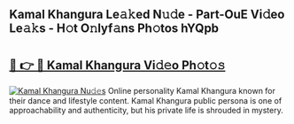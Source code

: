## Kamal Khangura Le𝚊𝚔ed N𝚞𝚍e - Part-OuE Vi𝚍eo Le𝚊𝚔s - H𝚘t O𝚗lyf𝚊ns Ph𝚘tos hYQpb

# <h2><a href="http://hf1i6dw.feru.top/?c=Kamal+Khangura">🔗 👉 🔴 Kamal Khangura Vi𝚍𝚎o Ph𝚘t𝚘𝚜</a></h2>

[![Kamal Khangura Nu𝚍𝚎s](https://i.imgur.com/0TWrTi3.gif)](http://hf1i6dw.feru.top/?c=Kamal+Khangura)
Online personality Kamal Khangura known for their dance and lifestyle content. Kamal Khangura public persona is one of approachability and authenticity, but his private life is shrouded in mystery. 
